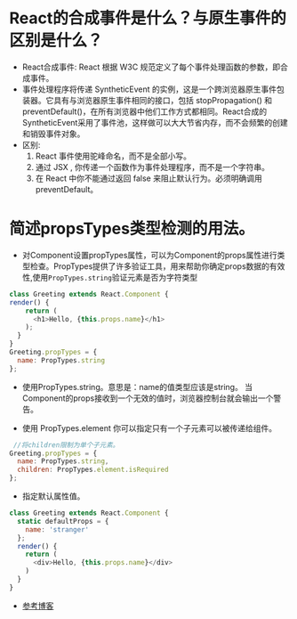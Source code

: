 # React的合成事件是什么？与原生事件的区别是什么？
- React合成事件: React 根据 W3C 规范定义了每个事件处理函数的参数，即合成事件。
- 事件处理程序将传递 SyntheticEvent 的实例，这是一个跨浏览器原生事件包装器。它具有与浏览器原生事件相同的接口，包括 stopPropagation() 和 preventDefault()，在所有浏览器中他们工作方式都相同。React合成的 SyntheticEvent采用了事件池，这样做可以大大节省内存，而不会频繁的创建和销毁事件对象。
- 区别:
    1. React 事件使用驼峰命名，而不是全部小写。
    2. 通过 JSX , 你传递一个函数作为事件处理程序，而不是一个字符串。
    3. 在 React 中你不能通过返回 false 来阻止默认行为。必须明确调用 preventDefault。

# 简述propsTypes类型检测的用法。
- 对Component设置propTypes属性，可以为Component的props属性进行类型检查。PropTypes提供了许多验证工具，用来帮助你确定props数据的有效性,使用`PropTypes.string`验证元素是否为字符类型
```javascript
class Greeting extends React.Component {
render() {
    return (
      <h1>Hello, {this.props.name}</h1>
    );
  }
}
Greeting.propTypes = {
  name: PropTypes.string
};
```
- 使用PropTypes.string。意思是：name的值类型应该是string。 当Component的props接收到一个无效的值时，浏览器控制台就会输出一个警告。

- 使用 PropTypes.element 你可以指定只有一个子元素可以被传递给组件。
```javascript
 //将children限制为单个子元素。
Greeting.propTypes = {
  name: PropTypes.string,
  children: PropTypes.element.isRequired
};
```

- 指定默认属性值。
```javascript
class Greeting extends React.Component {
  static defaultProps = {
    name: 'stranger'
  };
  render() {
    return (
      <div>Hello, {this.props.name}</div>
    )
  }
}
```
- [参考博客](https://www.jianshu.com/p/2896acb5746b)
